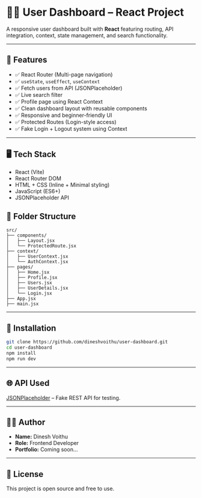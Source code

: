 # 🧑‍💼 User Dashboard – React Project

A responsive user dashboard built with **React** featuring routing, API integration, context, state management, and search functionality.

---

## 🚀 Features

- ✅ React Router (Multi-page navigation)
- ✅ `useState`, `useEffect`, `useContext`
- ✅ Fetch users from API (JSONPlaceholder)
- ✅ Live search filter
- ✅ Profile page using React Context
- ✅ Clean dashboard layout with reusable components
- ✅ Responsive and beginner-friendly UI
- ✅ Protected Routes (Login-style access)
- ✅ Fake Login + Logout system using Context

---

## 🖥️ Tech Stack

- React (Vite)
- React Router DOM
- HTML + CSS (Inline + Minimal styling)
- JavaScript (ES6+)
- JSONPlaceholder API

## 📁 Folder Structure

```
src/
├── components/
│   ├── Layout.jsx
│   └── ProtectedRoute.jsx
├── context/
│   ├── UserContext.jsx
│   └── AuthContext.jsx
├── pages/
│   ├── Home.jsx
│   ├── Profile.jsx
│   ├── Users.jsx
│   ├── UserDetails.jsx
│   └── Login.jsx
├── App.jsx
├── main.jsx
```

---

## 🔧 Installation

```bash
git clone https://github.com/dineshvoithu/user-dashboard.git
cd user-dashboard
npm install
npm run dev
```

---

## 🌐 API Used

[JSONPlaceholder](https://jsonplaceholder.typicode.com/users) – Fake REST API for testing.

---

## 🙋‍♂️ Author

- **Name:** Dinesh Voithu
- **Role:** Frontend Developer
- **Portfolio:** Coming soon...

---

## 📃 License

This project is open source and free to use.
